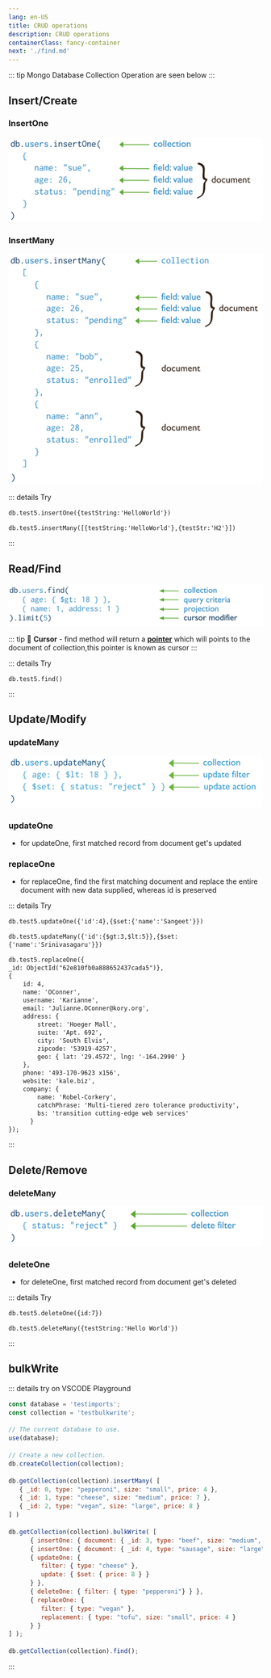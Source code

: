 ```yaml
---
lang: en-US
title: CRUD operations
description: CRUD operations
containerClass: fancy-container
next: './find.md'
---
```


::: tip
Mongo Database Collection Operation are seen below
:::



## Insert/Create

### InsertOne

![An image](./img/crud-mongodb-insertOne.svg)

### InsertMany

![An image](./img/crud-mongodb-insertMany.svg)

::: details Try

```shell
db.test5.insertOne({testString:'HelloWorld'})
```

```shell
db.test5.insertMany([{testString:'HelloWorld'},{testStr:'H2'}])
```

:::

## Read/Find

![An image](./img/crud-mongodb-find.svg)

::: tip
:microscope: **Cursor** - find method will return a [**pointer**](https://en.wikipedia.org/wiki/Pointer_(computer_programming)) which will points to the document of collection,this pointer is known as cursor
:::

::: details Try

```shell
db.test5.find()
```

:::

## Update/Modify

### updateMany

![An image](./img/crud-mongodb-updateMany.svg)

### updateOne

- for updateOne, first matched record from document get's updated

### replaceOne

- for replaceOne, find the first matching document and replace the entire document with new data supplied, whereas id is preserved

::: details Try

```shell
db.test5.updateOne({'id':4},{$set:{'name':'Sangeet'}})
```

```shell
db.test5.updateMany({'id':{$gt:3,$lt:5}},{$set:{'name':'Srinivasagaru'}})
```

```shell {3-21}
db.test5.replaceOne({
_id: ObjectId("62e810fb0a888652437cada5")},
{
    id: 4,
    name: 'OConner',
    username: 'Karianne',
    email: 'Julianne.OConner@kory.org',
    address: {
        street: 'Hoeger Mall',
        suite: 'Apt. 692',
        city: 'South Elvis',
        zipcode: '53919-4257',
        geo: { lat: '29.4572', lng: '-164.2990' }
    },
    phone: '493-170-9623 x156',
    website: 'kale.biz',
    company: {
        name: 'Robel-Corkery',
        catchPhrase: 'Multi-tiered zero tolerance productivity',
        bs: 'transition cutting-edge web services'
      }
});

```

:::

## Delete/Remove

### deleteMany

![An image](./img/crud-mongodb-deleteMany.svg)

### deleteOne

- for deleteOne, first matched record from document get's deleted

::: details Try

```shell
db.test5.deleteOne({id:7})
```

```shell
db.test5.deleteMany({testString:'Hello World'})
```

:::
## bulkWrite

::: details try on VSCODE Playground

```js
const database = 'testimports';
const collection = 'testbulkwrite';

// The current database to use.
use(database);

// Create a new collection.
db.createCollection(collection);

db.getCollection(collection).insertMany( [
   { _id: 0, type: "pepperoni", size: "small", price: 4 },
   { _id: 1, type: "cheese", size: "medium", price: 7 },
   { _id: 2, type: "vegan", size: "large", price: 8 }
] )

db.getCollection(collection).bulkWrite( [
      { insertOne: { document: { _id: 3, type: "beef", size: "medium", price: 6 } } },
      { insertOne: { document: { _id: 4, type: "sausage", size: "large", price: 10 } } },
      { updateOne: {
         filter: { type: "cheese" },
         update: { $set: { price: 8 } }
      } },
      { deleteOne: { filter: { type: "pepperoni"} } },
      { replaceOne: {
         filter: { type: "vegan" },
         replacement: { type: "tofu", size: "small", price: 4 }
      } }
] );

db.getCollection(collection).find();

```

:::